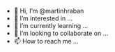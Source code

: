 - 👋 Hi, I’m @martinhraban
- 👀 I’m interested in ...
- 🌱 I’m currently learning ...
- 💞️ I’m looking to collaborate on ...
- 📫 How to reach me ...

<!---
martinhraban/martinhraban is a ✨ special ✨ repository because its `README.md` (this file) appears on your GitHub profile.
You can click the Preview link to take a look at your changes.
--->
